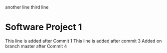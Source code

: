 another line
third line
# Software Project 1
This line is added after Commit 1
This line is added after commit 3
Added on branch master after Commit 4
